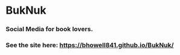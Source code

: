 # BukNuk

### Social Media for book lovers.

### See the site here:  https://bhowell841.github.io/BukNuk/
